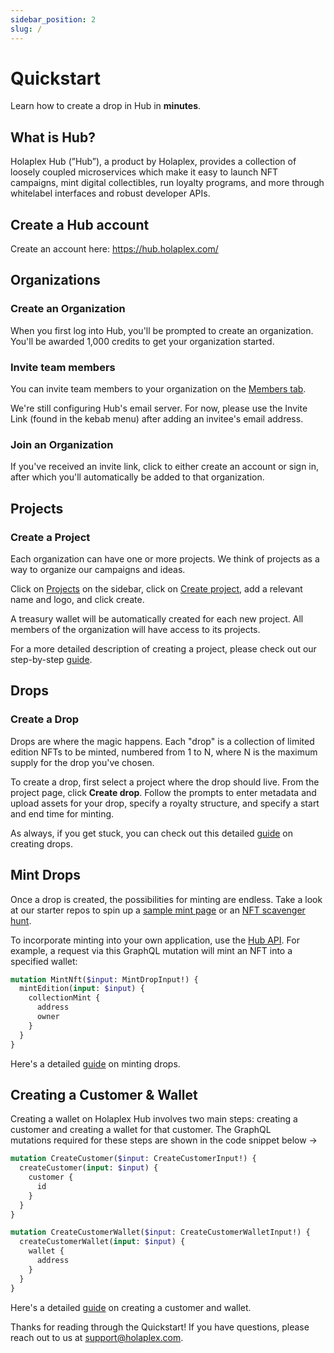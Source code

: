 ```yaml
---
sidebar_position: 2
slug: /
---
```


# Quickstart

Learn how to create a drop in Hub in **minutes**.

## What is Hub?

Holaplex Hub (”Hub”), a product by Holaplex, provides a collection of loosely coupled microservices which make it easy to launch NFT campaigns, mint digital collectibles, run loyalty programs, and more through whitelabel interfaces and robust developer APIs.

## Create a Hub account
Create an account here: https://hub.holaplex.com/

## Organizations
### Create an Organization
When you first log into Hub, you'll be prompted to create an organization. You'll be awarded 1,000 credits to get your organization started. 

### Invite team members
You can invite team members to your organization on the [Members tab](https://hub.holaplex.com/members). 

We're still configuring Hub's email server. For now, please use the Invite Link (found in the kebab menu) after adding an invitee's email address.

### Join an Organization

If you've received an invite link, click to either create an account or sign in, after which you'll automatically be added to that organization.

## Projects
### Create a Project

Each organization can have one or more projects. We think of projects as a way to organize our campaigns and ideas.

Click on [Projects](https://hub.holaplex.com/projects) on the sidebar, click on [Create project](https://hub.holaplex.com/projects/new), add a relevant name and logo, and click create.

A treasury wallet will be automatically created for each new project. All members of the organization will have access to its projects.

For a more detailed description of creating a project, please check out our step-by-step [guide](hub/Guides/creating-a-project).

## Drops
### Create a Drop

Drops are where the magic happens. Each "drop" is a collection of limited edition NFTs to be minted, numbered from 1 to N, where N is the maximum supply for the drop you've chosen.

To create a drop, first select a project where the drop should live. From the project page, click **Create drop**. Follow the prompts to enter metadata and upload assets for your drop, specify a royalty structure, and specify a start and end time for minting.

As always, if you get stuck, you can check out this detailed [guide](hub/Guides/creating-drops) on creating drops.

## Mint Drops

Once a drop is created, the possibilities for minting are endless. Take a look at our starter repos to spin up a [sample mint page](https://github.com/holaplex/hub-starter-mint) or an [NFT scavenger hunt](https://github.com/holaplex/hub-starter-scavenger).

To incorporate minting into your own application, use the [Hub API](api). For example, a request via this GraphQL mutation will mint an NFT into a specified wallet:

```graphql
mutation MintNft($input: MintDropInput!) {
  mintEdition(input: $input) {
    collectionMint {
      address
      owner
    }
  }
}
```

Here's a detailed [guide](hub/Guides/minting-drops) on minting drops.

## Creating a Customer & Wallet

Creating a wallet on Holaplex Hub involves two main steps: creating a customer and creating a wallet for that customer. The GraphQL mutations required for these steps are shown in the code snippet below →

```graphql
mutation CreateCustomer($input: CreateCustomerInput!) {
  createCustomer(input: $input) {
    customer {
      id
    }
  }
}

mutation CreateCustomerWallet($input: CreateCustomerWalletInput!) {
  createCustomerWallet(input: $input) {
    wallet {
      address
    }
  }
}
```

Here's a detailed [guide](hub/Guides/creating-a-customer-wallet) on creating a customer and wallet.

Thanks for reading through the Quickstart! If you have questions, please reach out to us at [support@holaplex.com](mailto:support@holaplex.com).